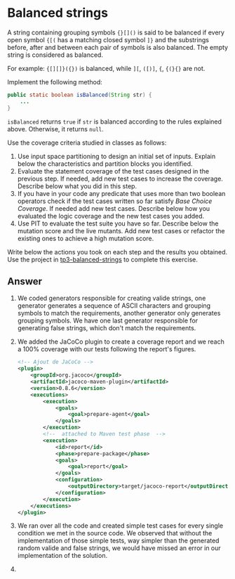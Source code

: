 # Balanced strings

A string containing grouping symbols `{}[]()` is said to be balanced if every open symbol `{[(` has a matching closed symbol `]}` and the substrings before, after and between each pair of symbols is also balanced. The empty string is considered as balanced.

For example: `{[][]}({})` is balanced, while `][`, `([)]`, `{`, `{(}{}` are not.

Implement the following method:

```java
public static boolean isBalanced(String str) {
    ...
}
```

`isBalanced` returns `true` if `str` is balanced according to the rules explained above. Otherwise, it returns `null`.

Use the coverage criteria studied in classes as follows:

1. Use input space partitioning to design an initial set of inputs. Explain below the characteristics and partition blocks you identified.
2. Evaluate the statement coverage of the test cases designed in the previous step. If needed, add new test cases to increase the coverage. Describe below what you did in this step.
3. If you have in your code any predicate that uses more than two boolean operators check if the test cases written so far satisfy *Base Choice Coverage*. If needed add new test cases. Describe below how you evaluated the logic coverage and the new test cases you added.
4. Use PIT to evaluate the test suite you have so far. Describe below the mutation score and the live mutants. Add new test cases or refactor the existing ones to achieve a high mutation score.

Write below the actions you took on each step and the results you obtained.
Use the project in [tp3-balanced-strings](../code/tp3-balanced-strings) to complete this exercise.

## Answer

1. We coded generators responsible for creating valide strings, one generator generates a sequence of ASCII characters and grouping symbols to match the requirements, another generator only generates grouping symbols. We have one last generator responsible for generating false strings, which don't match the requirements.

2. We added the JaCoCo plugin to create a coverage report and we reach a 100% coverage with our tests following the report's figures.
    ```xml
    <!-- Ajout de JaCoCo -->
    <plugin>
        <groupId>org.jacoco</groupId>
        <artifactId>jacoco-maven-plugin</artifactId>
        <version>0.8.6</version>
        <executions>
            <execution>
                <goals>
                    <goal>prepare-agent</goal>
                </goals>
            </execution>
            <!--  attached to Maven test phase  -->
            <execution>
                <id>report</id>
                <phase>prepare-package</phase>
                <goals>
                    <goal>report</goal>
                </goals>
                <configuration>
                    <outputDirectory>target/jacoco-report</outputDirectory>
                </configuration>
            </execution>
        </executions>
    </plugin>
    ```

3. We ran over all the code and created simple test cases for every single condition we met in the source code. We observed that without the implementation of those simple tests, way simpler than the generated random valide and false strings, we would have missed an error in our implementation of the solution.

4. 
